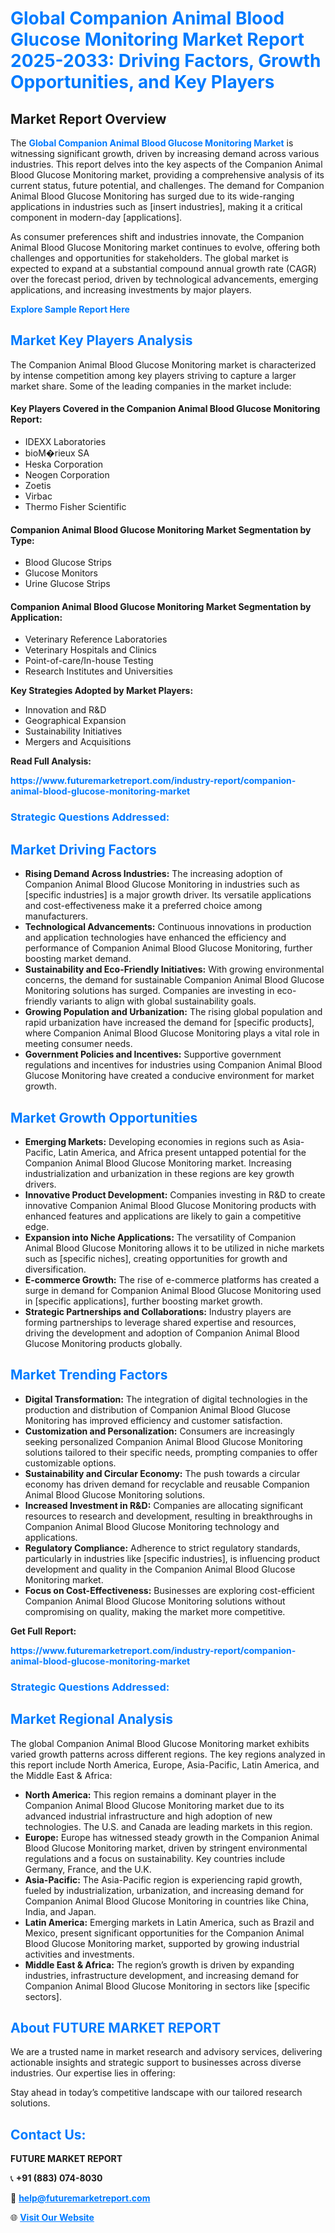 <h1 style="color: #007BFF;">Global Companion Animal Blood Glucose Monitoring Market Report 2025-2033: Driving Factors, Growth Opportunities, and Key Players</h1>

<section id="overview">
<h2>Market Report Overview</h2>
<p>The <a href="https://www.futuremarketreport.com/industry-report/companion-animal-blood-glucose-monitoring-market" style="color: #007BFF; text-decoration: none;"><strong>Global Companion Animal Blood Glucose Monitoring Market</strong></a> is witnessing significant growth, driven by increasing demand across various industries. This report delves into the key aspects of the Companion Animal Blood Glucose Monitoring market, providing a comprehensive analysis of its current status, future potential, and challenges. The demand for Companion Animal Blood Glucose Monitoring has surged due to its wide-ranging applications in industries such as [insert industries], making it a critical component in modern-day [applications].</p>
<p>As consumer preferences shift and industries innovate, the Companion Animal Blood Glucose Monitoring market continues to evolve, offering both challenges and opportunities for stakeholders. The global market is expected to expand at a substantial compound annual growth rate (CAGR) over the forecast period, driven by technological advancements, emerging applications, and increasing investments by major players.</p>
</section>

<section id="overview">
<p><a href="https://www.futuremarketreport.com/request-sample/reportId=26106" style="color: #007BFF; text-decoration: none;"><strong>Explore Sample Report Here</strong></a></p>
</section>

<section id="key-players">
<h2 style="color: #007BFF;">Market Key Players Analysis</h2>
<p>The Companion Animal Blood Glucose Monitoring market is characterized by intense competition among key players striving to capture a larger market share. Some of the leading companies in the market include:</p>
<h4>Key Players Covered in the Companion Animal Blood Glucose Monitoring Report:</h4>
<ul><li>IDEXX Laboratories</li><li>bioM�rieux SA</li><li>Heska Corporation</li><li>Neogen Corporation</li><li>Zoetis</li><li>Virbac</li><li>Thermo Fisher Scientific</li></ul>
<h4>Companion Animal Blood Glucose Monitoring Market Segmentation by Type:</h4>
<ul><li>Blood Glucose Strips</li><li>Glucose Monitors</li><li>Urine Glucose Strips</li></ul>

<h4>Companion Animal Blood Glucose Monitoring Market Segmentation by Application:</h4>
<ul><li>Veterinary Reference Laboratories</li><li>Veterinary Hospitals and Clinics</li><li>Point-of-care/In-house Testing</li><li>Research Institutes and Universities</li></ul>
<p><strong>Key Strategies Adopted by Market Players:</strong></p>
<ul>
<li>Innovation and R&D</li>
<li>Geographical Expansion</li>
<li>Sustainability Initiatives</li>
<li>Mergers and Acquisitions</li>
</ul>
</section>

<section>
<p><strong>Read Full Analysis: </strong></p><a href="https://www.futuremarketreport.com/industry-report/companion-animal-blood-glucose-monitoring-market" style="color: #007BFF; text-decoration: none;"><strong>https://www.futuremarketreport.com/industry-report/companion-animal-blood-glucose-monitoring-market</strong></a>
<h3 style="color: #007BFF;">Strategic Questions Addressed:</h3>
</section>

<section id="driving-factors">
<h2 style="color: #007BFF;">Market Driving Factors</h2>
<ul>
<li><strong>Rising Demand Across Industries:</strong> The increasing adoption of Companion Animal Blood Glucose Monitoring in industries such as [specific industries] is a major growth driver. Its versatile applications and cost-effectiveness make it a preferred choice among manufacturers.</li>
<li><strong>Technological Advancements:</strong> Continuous innovations in production and application technologies have enhanced the efficiency and performance of Companion Animal Blood Glucose Monitoring, further boosting market demand.</li>
<li><strong>Sustainability and Eco-Friendly Initiatives:</strong> With growing environmental concerns, the demand for sustainable Companion Animal Blood Glucose Monitoring solutions has surged. Companies are investing in eco-friendly variants to align with global sustainability goals.</li>
<li><strong>Growing Population and Urbanization:</strong> The rising global population and rapid urbanization have increased the demand for [specific products], where Companion Animal Blood Glucose Monitoring plays a vital role in meeting consumer needs.</li>
<li><strong>Government Policies and Incentives:</strong> Supportive government regulations and incentives for industries using Companion Animal Blood Glucose Monitoring have created a conducive environment for market growth.</li>
</ul>
</section>

<section id="growth-opportunities">
<h2 style="color: #007BFF;">Market Growth Opportunities</h2>
<ul>
<li><strong>Emerging Markets:</strong> Developing economies in regions such as Asia-Pacific, Latin America, and Africa present untapped potential for the Companion Animal Blood Glucose Monitoring market. Increasing industrialization and urbanization in these regions are key growth drivers.</li>
<li><strong>Innovative Product Development:</strong> Companies investing in R&D to create innovative Companion Animal Blood Glucose Monitoring products with enhanced features and applications are likely to gain a competitive edge.</li>
<li><strong>Expansion into Niche Applications:</strong> The versatility of Companion Animal Blood Glucose Monitoring allows it to be utilized in niche markets such as [specific niches], creating opportunities for growth and diversification.</li>
<li><strong>E-commerce Growth:</strong> The rise of e-commerce platforms has created a surge in demand for Companion Animal Blood Glucose Monitoring used in [specific applications], further boosting market growth.</li>
<li><strong>Strategic Partnerships and Collaborations:</strong> Industry players are forming partnerships to leverage shared expertise and resources, driving the development and adoption of Companion Animal Blood Glucose Monitoring products globally.</li>
</ul>
</section>

<section id="trending-factors">
<h2 style="color: #007BFF;">Market Trending Factors</h2>
<ul>
<li><strong>Digital Transformation:</strong> The integration of digital technologies in the production and distribution of Companion Animal Blood Glucose Monitoring has improved efficiency and customer satisfaction.</li>
<li><strong>Customization and Personalization:</strong> Consumers are increasingly seeking personalized Companion Animal Blood Glucose Monitoring solutions tailored to their specific needs, prompting companies to offer customizable options.</li>
<li><strong>Sustainability and Circular Economy:</strong> The push towards a circular economy has driven demand for recyclable and reusable Companion Animal Blood Glucose Monitoring solutions.</li>
<li><strong>Increased Investment in R&D:</strong> Companies are allocating significant resources to research and development, resulting in breakthroughs in Companion Animal Blood Glucose Monitoring technology and applications.</li>
<li><strong>Regulatory Compliance:</strong> Adherence to strict regulatory standards, particularly in industries like [specific industries], is influencing product development and quality in the Companion Animal Blood Glucose Monitoring market.</li>
<li><strong>Focus on Cost-Effectiveness:</strong> Businesses are exploring cost-efficient Companion Animal Blood Glucose Monitoring solutions without compromising on quality, making the market more competitive.</li>
</ul>
</section>

<section>
<p><strong>Get Full Report: </strong></p><a href="https://www.futuremarketreport.com/industry-report/companion-animal-blood-glucose-monitoring-market" style="color: #007BFF; text-decoration: none;"><strong>https://www.futuremarketreport.com/industry-report/companion-animal-blood-glucose-monitoring-market</strong></a>
<h3 style="color: #007BFF;">Strategic Questions Addressed:</h3>
</section>


<section id="regional-analysis">
<h2 style="color: #007BFF;">Market Regional Analysis</h2>
<p>The global Companion Animal Blood Glucose Monitoring market exhibits varied growth patterns across different regions. The key regions analyzed in this report include North America, Europe, Asia-Pacific, Latin America, and the Middle East & Africa:</p>
<ul>
<li><strong>North America:</strong> This region remains a dominant player in the Companion Animal Blood Glucose Monitoring market due to its advanced industrial infrastructure and high adoption of new technologies. The U.S. and Canada are leading markets in this region.</li>
<li><strong>Europe:</strong> Europe has witnessed steady growth in the Companion Animal Blood Glucose Monitoring market, driven by stringent environmental regulations and a focus on sustainability. Key countries include Germany, France, and the U.K.</li>
<li><strong>Asia-Pacific:</strong> The Asia-Pacific region is experiencing rapid growth, fueled by industrialization, urbanization, and increasing demand for Companion Animal Blood Glucose Monitoring in countries like China, India, and Japan.</li>
<li><strong>Latin America:</strong> Emerging markets in Latin America, such as Brazil and Mexico, present significant opportunities for the Companion Animal Blood Glucose Monitoring market, supported by growing industrial activities and investments.</li>
<li><strong>Middle East & Africa:</strong> The region’s growth is driven by expanding industries, infrastructure development, and increasing demand for Companion Animal Blood Glucose Monitoring in sectors like [specific sectors].</li>
</ul>
</section>

<footer>
<h2 style="color: #007BFF;">About FUTURE MARKET REPORT</h2>
<p>We are a trusted name in market research and advisory services, delivering actionable insights and strategic support to businesses across diverse industries. Our expertise lies in offering:</p>

<p>Stay ahead in today’s competitive landscape with our tailored research solutions.</p>

<h2 style="color: #007BFF;">Contact Us:</h2>
<p><strong>FUTURE MARKET REPORT</strong></p>
<p>📞 <strong>+91 (883) 074-8030</strong></p>
<p>📧 <strong><a href="mailto:help@futuremarketreport.com" style="color: #007BFF;">help@futuremarketreport.com</a></strong></p>
<p>🌐 <strong><a href="https://www.futuremarketreport.com/" style="color: #007BFF;">Visit Our Website</a></strong></p>
</footer>